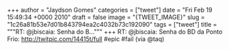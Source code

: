 
+++
author = "Jaydson Gomes"
categories = ["tweet"]
date = "Fri Feb 19 15:49:34 +0000 2010"
draft = false
image = "{TWEET_IMAGE}"
slug = "1c26a81b53e7d01b843794ea2c4032b73c192090"
tags = ["tweet"]
title = """RT: @jbiscaia: Senha do B..."""
+++
RT: @jbiscaia: Senha do BD da Ponto Frio:  http://twitpic.com/14415t/full   #epic #fail (via @taq)
